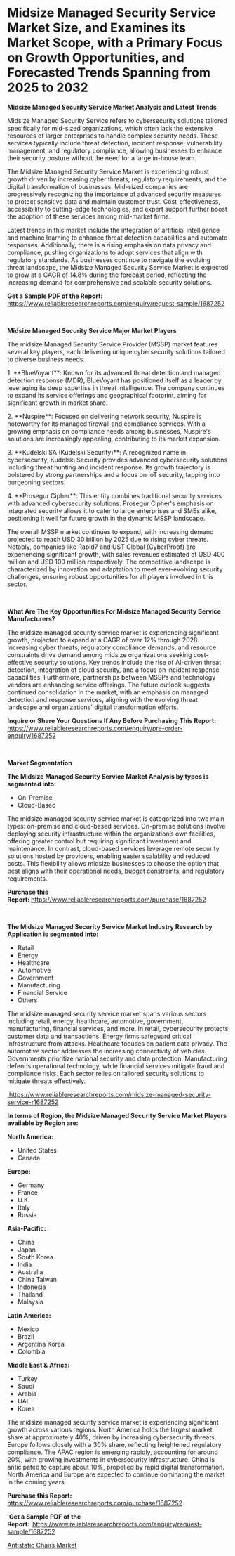<p><h1>Midsize Managed Security Service Market Size, and Examines its Market Scope, with a Primary Focus on Growth Opportunities, and Forecasted Trends Spanning from 2025 to 2032</h1></p><p><strong>Midsize Managed Security Service Market Analysis and Latest Trends</strong></p>
<p><p>Midsize Managed Security Service refers to cybersecurity solutions tailored specifically for mid-sized organizations, which often lack the extensive resources of larger enterprises to handle complex security needs. These services typically include threat detection, incident response, vulnerability management, and regulatory compliance, allowing businesses to enhance their security posture without the need for a large in-house team.</p><p>The Midsize Managed Security Service Market is experiencing robust growth driven by increasing cyber threats, regulatory requirements, and the digital transformation of businesses. Mid-sized companies are progressively recognizing the importance of advanced security measures to protect sensitive data and maintain customer trust. Cost-effectiveness, accessibility to cutting-edge technologies, and expert support further boost the adoption of these services among mid-market firms.</p><p>Latest trends in this market include the integration of artificial intelligence and machine learning to enhance threat detection capabilities and automate responses. Additionally, there is a rising emphasis on data privacy and compliance, pushing organizations to adopt services that align with regulatory standards. As businesses continue to navigate the evolving threat landscape, the Midsize Managed Security Service Market is expected to grow at a CAGR of 14.8% during the forecast period, reflecting the increasing demand for comprehensive and scalable security solutions.</p></p>
<p><strong>Get a Sample PDF of the Report:&nbsp;</strong> <a href="https://www.reliableresearchreports.com/enquiry/request-sample/1687252?utm_campaign=3543&utm_medium=2&utm_source=Github&utm_content=ia&utm_term=26032025&utm_id=midsize-managed-security-service">https://www.reliableresearchreports.com/enquiry/request-sample/1687252</a></p>
<p>&nbsp;</p>
<p><strong>Midsize Managed Security Service Major Market Players</strong></p>
<p><p>The midsize Managed Security Service Provider (MSSP) market features several key players, each delivering unique cybersecurity solutions tailored to diverse business needs. </p><p>1. **BlueVoyant**: Known for its advanced threat detection and managed detection response (MDR), BlueVoyant has positioned itself as a leader by leveraging its deep expertise in threat intelligence. The company continues to expand its service offerings and geographical footprint, aiming for significant growth in market share.</p><p>2. **Nuspire**: Focused on delivering network security, Nuspire is noteworthy for its managed firewall and compliance services. With a growing emphasis on compliance needs among businesses, Nuspire's solutions are increasingly appealing, contributing to its market expansion.</p><p>3. **Kudelski SA (Kudelski Security)**: A recognized name in cybersecurity, Kudelski Security provides advanced cybersecurity solutions including threat hunting and incident response. Its growth trajectory is bolstered by strong partnerships and a focus on IoT security, tapping into burgeoning sectors.</p><p>4. **Prosegur Cipher**: This entity combines traditional security services with advanced cybersecurity solutions. Prosegur Cipher's emphasis on integrated security allows it to cater to large enterprises and SMEs alike, positioning it well for future growth in the dynamic MSSP landscape.</p><p>The overall MSSP market continues to expand, with increasing demand projected to reach USD 30 billion by 2025 due to rising cyber threats. Notably, companies like Rapid7 and UST Global (CyberProof) are experiencing significant growth, with sales revenues estimated at USD 400 million and USD 100 million respectively. The competitive landscape is characterized by innovation and adaptation to meet ever-evolving security challenges, ensuring robust opportunities for all players involved in this sector.</p></p>
<p>&nbsp;</p>
<p><strong>What Are The Key Opportunities For Midsize Managed Security Service Manufacturers?</strong></p>
<p><p>The midsize managed security service market is experiencing significant growth, projected to expand at a CAGR of over 12% through 2028. Increasing cyber threats, regulatory compliance demands, and resource constraints drive demand among midsize organizations seeking cost-effective security solutions. Key trends include the rise of AI-driven threat detection, integration of cloud security, and a focus on incident response capabilities. Furthermore, partnerships between MSSPs and technology vendors are enhancing service offerings. The future outlook suggests continued consolidation in the market, with an emphasis on managed detection and response services, aligning with the evolving threat landscape and organizations' digital transformation efforts.</p></p>
<p><strong>Inquire or Share Your Questions If Any Before Purchasing This Report:</strong> <a href="https://www.reliableresearchreports.com/enquiry/pre-order-enquiry/1687252?utm_campaign=3543&utm_medium=2&utm_source=Github&utm_content=ia&utm_term=26032025&utm_id=midsize-managed-security-service">https://www.reliableresearchreports.com/enquiry/pre-order-enquiry/1687252</a></p>
<p>&nbsp;</p>
<p><strong>Market Segmentation</strong></p>
<p><strong>The Midsize Managed Security Service Market Analysis by types is segmented into:</strong></p>
<p><ul><li>On-Premise</li><li>Cloud-Based</li></ul></p>
<p><p>The midsize managed security service market is categorized into two main types: on-premise and cloud-based services. On-premise solutions involve deploying security infrastructure within the organization’s own facilities, offering greater control but requiring significant investment and maintenance. In contrast, cloud-based services leverage remote security solutions hosted by providers, enabling easier scalability and reduced costs. This flexibility allows midsize businesses to choose the option that best aligns with their operational needs, budget constraints, and regulatory requirements.</p></p>
<p><strong>Purchase this Report:&nbsp;</strong><a href="https://www.reliableresearchreports.com/purchase/1687252?utm_campaign=3543&utm_medium=2&utm_source=Github&utm_content=ia&utm_term=26032025&utm_id=midsize-managed-security-service">https://www.reliableresearchreports.com/purchase/1687252</a></p>
<p>&nbsp;</p>
<p><strong>The Midsize Managed Security Service Market Industry Research by Application is segmented into:</strong></p>
<p><ul><li>Retail</li><li>Energy</li><li>Healthcare</li><li>Automotive</li><li>Government</li><li>Manufacturing</li><li>Financial Service</li><li>Others</li></ul></p>
<p><p>The midsize managed security service market spans various sectors including retail, energy, healthcare, automotive, government, manufacturing, financial services, and more. In retail, cybersecurity protects customer data and transactions. Energy firms safeguard critical infrastructure from attacks. Healthcare focuses on patient data privacy. The automotive sector addresses the increasing connectivity of vehicles. Governments prioritize national security and data protection. Manufacturing defends operational technology, while financial services mitigate fraud and compliance risks. Each sector relies on tailored security solutions to mitigate threats effectively.</p></p>
<p><a href="https://www.reliableresearchreports.com/midsize-managed-security-service-r1687252?utm_campaign=3543&utm_medium=2&utm_source=Github&utm_content=ia&utm_term=26032025&utm_id=midsize-managed-security-service">&nbsp;https://www.reliableresearchreports.com/midsize-managed-security-service-r1687252</a></p>
<p><strong>In terms of Region, the Midsize Managed Security Service Market Players available by Region are:</strong></p>
<p>
    <p> <strong> North America: </strong>
        <ul>
            <li>United States</li>
            <li>Canada</li>
        </ul>
        </p> 
    <p> <strong> Europe: </strong>
        <ul>
            <li>Germany</li>
            <li>France</li>
            <li>U.K.</li>
            <li>Italy</li>
            <li>Russia</li>
        </ul>
        </p> 
    <p> <strong> Asia-Pacific: </strong>
        <ul>
            <li>China</li>
            <li>Japan</li>
            <li>South Korea</li>
            <li>India</li>
            <li>Australia</li>
            <li>China Taiwan</li>
            <li>Indonesia</li>
            <li>Thailand</li>
            <li>Malaysia</li>
        </ul>
        </p> 
    <p> <strong> Latin America: </strong>
        <ul>
            <li>Mexico</li>
            <li>Brazil</li>
            <li>Argentina Korea</li>
            <li>Colombia</li>
        </ul>
        </p> 
    <p> <strong> Middle East & Africa: </strong>
        <ul>
            <li>Turkey</li>
            <li>Saudi</li>
            <li>Arabia</li>
            <li>UAE</li>
            <li>Korea</li>
        </ul>
    </p>
    </p>
<p><p>The midsize managed security service market is experiencing significant growth across various regions. North America holds the largest market share at approximately 40%, driven by increasing cybersecurity threats. Europe follows closely with a 30% share, reflecting heightened regulatory compliance. The APAC region is emerging rapidly, accounting for around 20%, with growing investments in cybersecurity infrastructure. China is anticipated to capture about 10%, propelled by rapid digital transformation. North America and Europe are expected to continue dominating the market in the coming years.</p></p>
<p><strong>Purchase this Report: </strong><a href="https://www.reliableresearchreports.com/purchase/1687252?utm_campaign=3543&utm_medium=2&utm_source=Github&utm_content=ia&utm_term=26032025&utm_id=midsize-managed-security-service">https://www.reliableresearchreports.com/purchase/1687252</a></p>
<p>&nbsp;<strong>Get a Sample PDF of the Report:&nbsp;&nbsp;</strong><a href="https://www.reliableresearchreports.com/enquiry/request-sample/1687252?utm_campaign=3543&utm_medium=2&utm_source=Github&utm_content=ia&utm_term=26032025&utm_id=midsize-managed-security-service">https://www.reliableresearchreports.com/enquiry/request-sample/1687252</a></p>
<p><strong></strong></p>
<p><p><a href="https://github.com/sirayedantte/Market-Research-Report-List-1/blob/main/antistatic-chairs-market.md?utm_campaign=3543&utm_medium=2&utm_source=Github&utm_content=ia&utm_term=26032025&utm_id=midsize-managed-security-service">Antistatic Chairs Market</a></p></p>